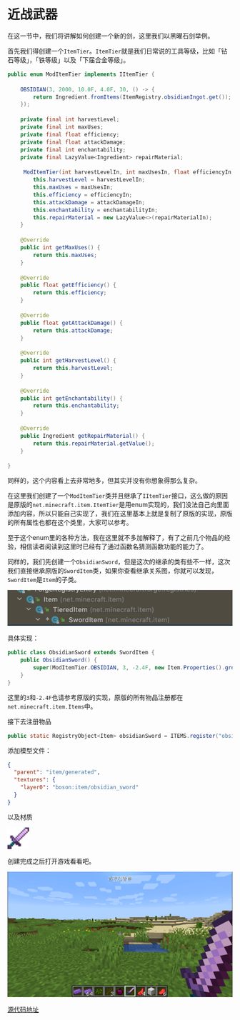 # 近战武器

在这一节中，我们将讲解如何创建一个新的剑，这里我们以黑曜石剑举例。

首先我们得创建一个`ItemTier`。`ItemTier`就是我们日常说的工具等级，比如「钻石等级」，「铁等级」以及「下届合金等级」。

```java
public enum ModItemTier implements IItemTier {

    OBSIDIAN(3, 2000, 10.0F, 4.0F, 30, () -> {
        return Ingredient.fromItems(ItemRegistry.obsidianIngot.get());
    });

    private final int harvestLevel;
    private final int maxUses;
    private final float efficiency;
    private final float attackDamage;
    private final int enchantability;
    private final LazyValue<Ingredient> repairMaterial;

     ModItemTier(int harvestLevelIn, int maxUsesIn, float efficiencyIn, float attackDamageIn, int enchantabilityIn, Supplier<Ingredient> repairMaterialIn) {
        this.harvestLevel = harvestLevelIn;
        this.maxUses = maxUsesIn;
        this.efficiency = efficiencyIn;
        this.attackDamage = attackDamageIn;
        this.enchantability = enchantabilityIn;
        this.repairMaterial = new LazyValue<>(repairMaterialIn);
    }

    @Override
    public int getMaxUses() {
        return this.maxUses;
    }

    @Override
    public float getEfficiency() {
        return this.efficiency;
    }

    @Override
    public float getAttackDamage() {
        return this.attackDamage;
    }

    @Override
    public int getHarvestLevel() {
        return this.harvestLevel;
    }

    @Override
    public int getEnchantability() {
        return this.enchantability;
    }

    @Override
    public Ingredient getRepairMaterial() {
        return this.repairMaterial.getValue();
    }

}
```



同样的，这个内容看上去非常地多，但其实并没有你想象得那么复杂。

在这里我们创建了一个`ModItemTier`类并且继承了`IItemTier`接口，这么做的原因是原版的`net.minecraft.item.ItemTier`是用enum实现的，我们没法自己向里面添加内容，所以只能自己实现了，我们在这里基本上就是复制了原版的实现，原版的所有属性也都在这个类里，大家可以参考。

至于这个enum里的各种方法，我在这里就不多加解释了，有了之前几个物品的经验，相信读者阅读到这里时已经有了通过函数名猜测函数功能的能力了。

同样的，我们先创建一个`ObsidianSword`，但是这次的继承的类有些不一样，这次我们直接继承原版的`SwordItem`类，如果你查看继承关系图，你就可以发现，`SwordItem`是`Item`的子类。

![image-20200928181500005](meleeweapons.assets/image-20200928181500005.png)

具体实现：

```java
public class ObsidianSword extends SwordItem {
    public ObsidianSword() {
        super(ModItemTier.OBSIDIAN, 3, -2.4F, new Item.Properties().group(ItemGroup.COMBAT));
    }
}
```

这里的`3`和`-2.4F`也请参考原版的实现，原版的所有物品注册都在`net.minecraft.item.Items`中。

接下去注册物品

```java
public static RegistryObject<Item> obsidianSword = ITEMS.register("obsidian_sword", ObsidianSword::new);
```

添加模型文件：

```json
{
  "parent": "item/generated",
  "textures": {
    "layer0": "boson:item/obsidian_sword"
  }
}
```

以及材质

<img src="meleeweapons.assets/obsidian_sword.png" alt="obsidian_sword" style="zoom:300%;" />

创建完成之后打开游戏看看吧。

![image-20200427184918516](meleeweapons.assets/image-20200427184918516.png)

[源代码地址](https://github.com/FledgeXu/BosonSourceCode/tree/master/src/main/java/com/tutorial/boson/melee_weapons)

